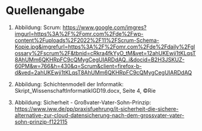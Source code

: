# Quellenangabe

1. Abbildung: Scrum: https://www.google.com/imgres?imgurl=https%3A%2F%2Fomr.com%2Fde%2Fwp-content%2Fuploads%2F2022%2F11%2FScrum-Schema-Kopie.jpg&imgrefurl=https%3A%2F%2Fomr.com%2Fde%2Fdaily%2Fglossary%2Fscrum%2F&tbnid=cRkra4fkYyO_tM&vet=12ahUKEwji1tKLqsT8AhUMm6QKHRpFC9cQMygCegUIARDdAQ..i&docid=B2H3JSKUZ-60PM&w=766&h=430&q=Scrum&client=firefox-b-d&ved=2ahUKEwji1tKLqsT8AhUMm6QKHRpFC9cQMygCegUIARDdAQ

2. Abbildung: Schichtenmodell der Informatik: Skript_WissenschaftInformatikIGD19.docx, Seite 4, ©Rie

3. Abbildung: Sicherheit - Großvater-Vater-Sohn-Prinzip: https://www.iww.de/pp/praxisfuehrung/it-sicherheit-die-sichere-alternative-zur-cloud-datensicherung-nach-dem-grossvater-vater-sohn-prinzip-f122115
